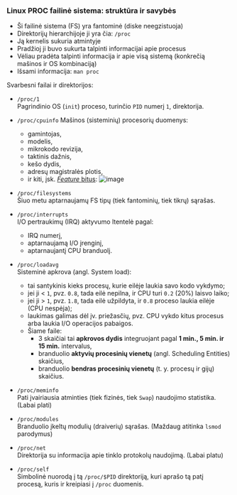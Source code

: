 ### Linux PROC failinė sistema: struktūra ir savybės

- Ši failinė sistema (FS) yra fantominė (diske neegzistuoja)
- Direktorijų hierarchijoje ji yra čia: `/proc`
- Ją kernelis sukuria atmintyje
- Pradžioj ji buvo sukurta talpinti informacijai apie procesus
- Vėliau pradėta talpinti informacija ir apie visą sistemą (konkrečią mašinos ir OS kombinaciją)
- Išsami informacija: `man proc`

Svarbesni failai ir direktorijos:

- `/proc/1` \
  Pagrindinio OS (`init`) proceso, turinčio `PID` numerį `1`, direktorija.
  
- `/proc/cpuinfo`
  Mašinos (sisteminių) procesorių duomenys: 
  - gamintojas, 
  - modelis, 
  - mikrokodo revizija, 
  - taktinis dažnis, 
  - kešo dydis, 
  - adresų magistralės plotis, 
  - ir kiti, įsk. [_Feature_ bitus](https://en.wikipedia.org/wiki/CPUID#EAX.3D1:_Processor_Info_and_Feature_Bits):
  ![image](https://user-images.githubusercontent.com/74717106/118803122-a27dbd80-b8ab-11eb-8cc4-a0f45bd7ae60.png)
  
- `/proc/filesystems` \
  Šiuo metu aptarnaujamų FS tipų (tiek fantominių, tiek tikrų) sąrašas.
  
- `/proc/interrupts` \
  I/O pertraukimų (IRQ) aktyvumo ltentelė pagal:
  - IRQ numerį,
  - aptarnaujamą I/O įrenginį,
  - aptarnaujantį CPU branduolį.
  
- `/proc/loadavg` \
  Sisteminė apkrova (angl. System load):
  - tai santykinis kieks procesų, kurie eilėje laukia savo kodo vykdymo;
  - jei ji < `1`, pvz. `0.8`, tada eilė nepilna, ir CPU turi `0.2` (20%) laisvo laiko;
  - jei ji > `1`, pvz. `1.8`, tada eilė užpildyta, ir `0.8` proceso laukia eilėje (CPU nespėja);
  - laukimas galimas dėl įv. priežasčių, pvz. CPU vykdo kitus procesus arba laukia I/O operacijos pabaigos.
  - Šiame faile:
    - 3 skaičiai tai **apkrovos dydis** integruojant pagal **1 min., 5 min. ir 15 min.** intervalus,
    - branduolio **aktyvių procesinių vienetų** (angl. Scheduling Entities) skaičius,
    - branduolio **bendras procesinių vienetų** (t. y. procesų ir gijų) skaičius.
  
- `/proc/meminfo` \
  Pati įvairiausia atminties (tiek fizinės, tiek `Swap`) naudojimo statistika. (Labai plati)
  
- `/proc/modules` \
  Branduolio įkeltų modulių (draiverių) sąrašas. (Maždaug atitinka `lsmod` parodymus)

- `/proc/net` \
  Direktorija su informacija apie tinklo protokolų naudojimą. (Labai platu)
  
- `/proc/self` \
  Simbolinė nuorodą į tą `/proc/$PID` direktoriją, kuri aprašo tą patį procesą, kuris ir kreipiasi į `/proc` duomenis.


